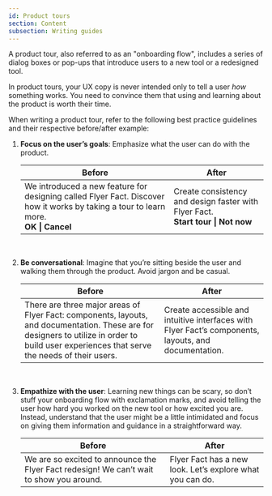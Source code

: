 ```yaml
---
id: Product tours
section: Content
subsection: Writing guides
---
```

A product tour, also referred to as an "onboarding flow", includes a series of dialog boxes or pop-ups that introduce users to a new tool or a redesigned tool.

In product tours, your UX copy is never intended only to tell a user *how* something works. You need to convince them that using and learning about the product is worth their time.

When writing a product tour, refer to the following best practice guidelines and their respective before/after example:

1. **Focus on the user’s goals**: Emphasize what the user can do with the product.

    <div class="ws-content-table">

    |**Before**  | **After** |
    |------------|-----------|
    | We introduced a new feature for designing called Flyer Fact. Discover how it works by taking a tour to learn more.<br />**OK \| Cancel** | Create consistency and design faster with Flyer Fact.<br />**Start tour \| Not now** |

    </div>
    <br />

1. **Be conversational**: Imagine that you’re sitting beside the user and walking them through the product. Avoid jargon and be casual.

    <div class="ws-content-table">

    |**Before**  | **After** |
    |------------|-----------|
    | There are three major areas of Flyer Fact: components, layouts, and documentation. These are for designers to utilize in order to build user experiences that serve the needs of their users. | Create accessible and intuitive interfaces with Flyer Fact’s components, layouts, and documentation. |

    </div>
    <br />

1. **Empathize with the user**: Learning new things can be scary, so don’t stuff your onboarding flow with exclamation marks, and avoid telling the user how hard you worked on the new tool or how excited you are. Instead, understand that the user might be a little intimidated and focus on giving them information and guidance in a straightforward way.

    <div class="ws-content-table">

    |**Before**  | **After** |
    |------------|-----------|
    | We are so excited to announce the Flyer Fact redesign! We can’t wait to show you around. | Flyer Fact has a new look. Let’s explore what you can do. |

    </div>
    <br />